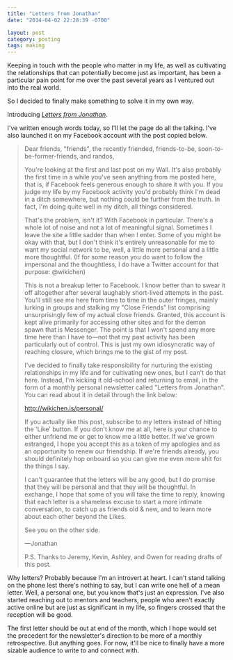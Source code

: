 ```yaml
---
title: "Letters from Jonathan"
date: "2014-04-02 22:28:39 -0700"

layout: post
category: posting
tags: making
---
```


Keeping in touch with the people who matter in my life, as well as cultivating the relationships that can potentially become just as important, has been a particular pain point for me over the past several years as I ventured out into the real world.

So I decided to finally make something to solve it in my own way.

Introducing [*Letters from Jonathan*](/personal/).

I've written enough words today, so I'll let the page do all the talking. I've also launched it on my Facebook account with the post copied below.

> Dear friends, "friends", the recently friended, friends-to-be, soon-to-be-former-friends, and randos,
>
> You're looking at the first and last post on my Wall. It's also probably the first time in a while you've seen anything from me posted here, that is, if Facebook feels generous enough to share it with you. If you judge my life by my Facebook activity you'd probably think I'm dead in a ditch somewhere, but nothing could be further from the truth. In fact, I'm doing quite well in my ditch, all things considered.
>
> That's the problem, isn't it? With Facebook in particular. There's a whole lot of noise and not a lot of meaningful signal. Sometimes I leave the site a little sadder than when I enter. Some of you might be okay with that, but I don't think it's entirely unreasonable for me to want my social network to be, well, a little more personal and a little more thoughtful. (If for some reason you do want to follow the impersonal and the thoughtless, I do have a Twitter account for that purpose: @wikichen)
>
> This is not a breakup letter to Facebook. I know better than to swear it off altogether after several laughably short-lived attempts in the past. You'll still see me here from time to time in the outer fringes, mainly lurking in groups and stalking my "Close Friends" list comprising unsurprisingly few of my actual close friends. Granted, this account is kept alive primarily for accessing other sites and for the demon spawn that is Messenger. The point is that I won't spend any more time here than I have to—not that my past activity has been particularly out of control. This is just my own idiosyncratic way of reaching closure, which brings me to the gist of my post.
>
> I've decided to finally take responsibility for nurturing the existing relationships in my life and for cultivating new ones, but I can't do that here. Instead, I'm kicking it old-school and returning to email, in the form of a monthly personal newsletter called "Letters from Jonathan". You can read about it in detail through the link below:
>
> http://wikichen.is/personal/
>
> If you actually like this post, subscribe to my letters instead of hitting the 'Like' button. If you don't know me at all, here is your chance to either unfriend me or get to know me a little better. If we've grown estranged, I hope you accept this as a token of my apologies and as an opportunity to renew our friendship. If we're friends already, you should definitely hop onboard so you can give me even more shit for the things I say.
>
> I can't guarantee that the letters will be any good, but I do promise that they will be personal and that they will be thoughtful. In exchange, I hope that some of you will take the time to reply, knowing that each letter is a shameless excuse to start a more intimate conversation, to catch up as friends old & new, and to learn more about each other beyond the Likes.
>
> See you on the other side.
>
>—Jonathan
>
>P.S. Thanks to Jeremy, Kevin, Ashley, and Owen for reading drafts of this post.

Why letters? Probably because I'm an introvert at heart. I can't stand talking on the phone lest there's nothing to say, but I can write one hell of a mean letter. Well, a personal one, but you know that's just an expression. I've also started reaching out to mentors and teachers, people who aren't exactly active online but are just as significant in my life, so fingers crossed that the reception will be good.

The first letter should be out at end of the month, which I hope would set the precedent for the newsletter's direction to be more of a monthly retrospective. But anything goes. For now, it'll be nice to finally have a more sizable audience to write to and connect with.
